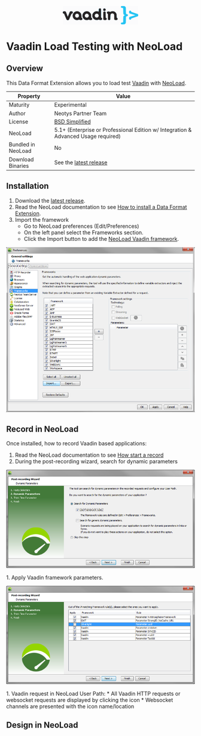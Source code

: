 <p align="center"><img src="/screenshots/vaadin.png" width="40%" alt="Dynatrace Logo" /></p>

# Vaadin Load Testing with NeoLoad

## Overview

This Data Format Extension allows you to load test [Vaadin](https://vaadin.com/) with [NeoLoad](https://www.neotys.com/neoload/overview).

| Property | Value |
| -----| -------------- |
| Maturity | Experimental |
| Author   | Neotys Partner Team |
| License  | [BSD Simplified](https://www.neotys.com/documents/legal/bsd-neotys.txt) |
| NeoLoad  | 5.1+ (Enterprise or Professional Edition w/ Integration & Advanced Usage required)|
| Bundled in NeoLoad | No
| Download Binaries | See the [latest release](https://github.com/Neotys-Labs/Vaadin/releases/latest)

## Installation

1. Download the [latest release](https://github.com/Neotys-Labs/Vaadin/releases/latest).
1. Read the NeoLoad documentation to see [How to install a Data Format Extension](https://www.neotys.com/documents/doc/neoload/latest/en/html/#6232.htm).
1. Import the framework
    * Go to NeoLoad preferences (Edit/Preferences)
    * On the left panel select the Frameworks section.
    * Click the Import button to add the [NeoLoad Vaadin framework](files/Vaadin.xml.zip).
    
<p align="center"><img src="/screenshots/framework.png" alt="Frameworks" /></p>

## Record in NeoLoad

Once installed, how to record Vaadin based applications:

1. Read the NeoLoad documentation to see [How start a record](https://www.neotys.com/documents/doc/neoload/latest/en/html/#752.htm)
1. During the post-recording wizard, search for dynamic parameters
<p align="center"><img src="/screenshots/dynamic-parameters.png" alt="Dynamic parameters" /></p>
1. Apply Vaadin framework parameters.
<p align="center"><img src="/screenshots/selection-parameters.png" alt="Selection parameters" /></p>
1. Vaadin request in NeoLoad User Path:
    * All Vaadin HTTP requests or websocket requests are displayed by clicking the icon
    * Websocket channels are presented with the icon name/location

## Design in NeoLoad

